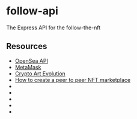 # follow-api
The Express API for the follow-the-nft


## Resources

- [OpenSea API](https://docs.opensea.io/reference/api-overview)
- [MetaMask](https://chrome.google.com/webstore/detail/metamask/nkbihfbeogaeaoehlefnkodbefgpgknn)
- [Crypto Art Evolution](https://youtu.be/2D6iqZLKhLY)
- [How to create a peer to peer NFT marketplace](https://docs.tatum.io/tutorials/how-to-create-a-peer-to-peer-nft-marketplace)
- []()
- []()
- []()
- []()
- []()
